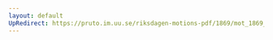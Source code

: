 ```yaml
---
layout: default
UpRedirect: https://pruto.im.uu.se/riksdagen-motions-pdf/1869/mot_1869__ak__212/mot_1869__ak__212-002.pdf
---
```

